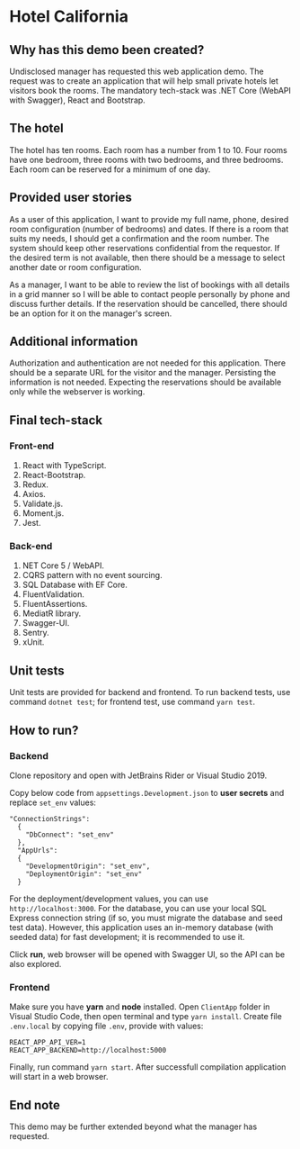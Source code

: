 # Hotel California

## Why has this demo been created?

Undisclosed manager has requested this web application demo. The request was to create an application that will help small private hotels let visitors book the rooms. The mandatory tech-stack was .NET Core (WebAPI with Swagger), React and Bootstrap.

## The hotel

The hotel has ten rooms. Each room has a number from 1 to 10. Four rooms have one bedroom, three rooms with two bedrooms, and three bedrooms. Each room can be reserved for a minimum of one day.

## Provided user stories

As a user of this application, I want to provide my full name, phone, desired room configuration (number of bedrooms) and dates. If there is a room that suits my needs, I should get a confirmation and the room number. The system should keep other reservations confidential from the requestor. If the desired term is not available, then there should be a message to select another date or room configuration.

As a manager, I want to be able to review the list of bookings with all details in a grid manner so I will be able to contact people personally by phone and discuss further details. If the reservation should be cancelled, there should be an option for it on the manager's screen.

## Additional information

Authorization and authentication are not needed for this application. There should be a separate URL for the visitor and the manager. Persisting the information is not needed. Expecting the reservations should be available only while the webserver is working.

## Final tech-stack

### Front-end

1. React with TypeScript.
1. React-Bootstrap.
1. Redux.
1. Axios.
1. Validate.js.
1. Moment.js.
1. Jest. 

### Back-end

1. NET Core 5 / WebAPI.
1. CQRS pattern with no event sourcing.
1. SQL Database with EF Core.
1. FluentValidation.
1. FluentAssertions.
1. MediatR library.
1. Swagger-UI.
1. Sentry.
1. xUnit.  

## Unit tests

Unit tests are provided for backend and frontend. To run backend tests, use command `dotnet test`; for frontend test, use command `yarn test`.

## How to run?

### Backend

Clone repository and open with JetBrains Rider or Visual Studio 2019. 

Copy below code from `appsettings.Development.json` to **user secrets** and replace `set_env` values:

```
"ConnectionStrings":
  {
    "DbConnect": "set_env"
  },
  "AppUrls":
  {
    "DevelopmentOrigin": "set_env",
    "DeploymentOrigin": "set_env"
  }
```

For the deployment/development values, you can use `http://localhost:3000`. For the database, you can use your local SQL Express connection string (if so, you must migrate the database and seed test data). However, this application uses an in-memory database (with seeded data) for fast development; it is recommended to use it.

Click **run**, web browser will be opened with Swagger UI, so the API can be also explored.

### Frontend

Make sure you have **yarn** and **node** installed. Open `ClientApp` folder in Visual Studio Code, then open terminal and type `yarn install`. Create file `.env.local` by copying file `.env`, provide with values:

```
REACT_APP_API_VER=1
REACT_APP_BACKEND=http://localhost:5000
```

Finally, run command `yarn start`. After successfull compilation application will start in a web browser.

## End note

This demo may be further extended beyond what the manager has requested.
